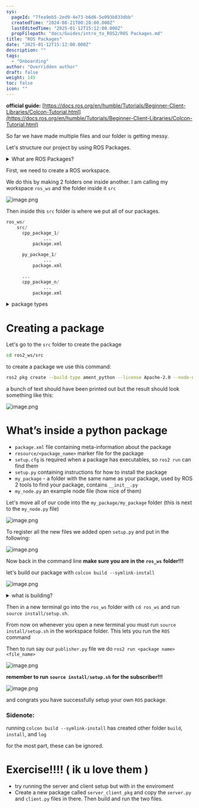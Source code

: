 ```yaml
---
sys:
  pageId: "7fea9eb5-2ed9-4e73-b6d6-5e093b833dbb"
  createdTime: "2024-08-21T00:28:00.000Z"
  lastEditedTime: "2025-01-12T15:12:00.000Z"
  propFilepath: "docs/Guides/intro_to_ROS2/ROS Packages.md"
title: "ROS Packages"
date: "2025-01-12T15:12:00.000Z"
description: ""
tags:
  - "Onboarding"
author: "Overridden author"
draft: false
weight: 145
toc: false
icon: ""
---
```


**official guide:** [https://docs.ros.org/en/humble/Tutorials/Beginner-Client-Libraries/Colcon-Tutorial.html](https://docs.ros.org/en/humble/Tutorials/Beginner-Client-Libraries/Colcon-Tutorial.html)

So far we have made multiple files and our folder is getting messy.

Let's structure our project by using ROS Packages.

<details>

<summary>What are ROS Packages?</summary>

ROS Packages are, as the name implies, packages of code that are highly sharable between ROS developers.

They consist of a folder, `package.xml` file, and source code

```python
      cpp_package_1/
		      ... imagine much code files here ..
          package.xml
```

</details>

First, we need to create a ROS workspace.

We do this by making 2 folders one inside another. I am calling my workspace `ros_ws` and the folder inside it `src`

![image.png](https://prod-files-secure.s3.us-west-2.amazonaws.com/d518164a-d88e-44d1-a4ee-3adb3bd8bce0/70706947-fd18-4537-a67b-e12946812d31/image.png?X-Amz-Algorithm=AWS4-HMAC-SHA256&X-Amz-Content-Sha256=UNSIGNED-PAYLOAD&X-Amz-Credential=ASIAZI2LB466TXLGS7CO%2F20250705%2Fus-west-2%2Fs3%2Faws4_request&X-Amz-Date=20250705T160940Z&X-Amz-Expires=3600&X-Amz-Security-Token=IQoJb3JpZ2luX2VjED4aCXVzLXdlc3QtMiJHMEUCIEv%2BlyfH6kaX0lQo85ERq6KH4UE0rALfuQ8YgfujVLFNAiEAr2RdKaQS68VBddR9jbhG5ynAkplWdwEDc0qubRAT1FEq%2FwMIRxAAGgw2Mzc0MjMxODM4MDUiDOZQkVdTfBdMrQ1M%2FSrcA8sODsbaWIOnd6M%2FMZmJsumoxTuxSAwG6guEDfJGf%2F%2F2Q1iU6dSl%2F29SljS4%2BGZ%2Bv8735BdW4DsCZBHRi9dmROEl1%2BHn8mwyGNzC8DaioRXU98jNEoIQ8ddn1H9UqTfwceL%2B6Cyvp9GqSS5kdzUkIewmbSviE%2B5aIZSYlF4x9bDEcQh8Q5psKn2XP5vKBy2k29sSnMZe%2FO0yPOY%2FBkdsj7b4OLsBptgVRSnTzfwsHHTGx3WsBD9rMyY6PM9QVgTTfP3i0ppoH%2BhXPZO9e%2BXxbxmn9JeMQtvnUKV2TOZ8kUyGzwkjfkS523qKNNqJpgl08LMm1Q5zKWVz8C5F8RIKAF2uHFRGLr%2B6rFoS%2By43EkI5wCoUnRVpkVT2ZjhOlM9KBXxfbjooJ8bhzhDPgRyLV%2BYrIZ6brb5Rofr9RUi8SE1i0ltC7wm2Mo5KZlEmxfgZxRnqYUsJjpFh%2BayRcFwpV5rvO55%2F6%2B9AqXDxG%2BxphxDIXH%2FerxgbjK2a3%2BEcYsOitKLOvUJSRnJGzdqwIvKoib5PsYufJWFe90djxEBIlf21JuOMUf8J0vfbhkmItoAFl4KLvugvQgzqY%2Bn%2BXolM%2F3dDDpmh6Y%2Fp%2FfLR1Fa6VMEwLPEiVNbZuwxN0NchMMnUpMMGOqUBYgypu%2F1rYUYkjH9dOAVs743CI8bY%2FtnPyw3L9H4TJSOzxc%2BAb2yyD0sKkzmJ44S2l7sdohpXAV7%2FBASRLqxhYlb2AE6pT8xyF%2BIfjlEhok%2FfeijoSC9qV4HVQsMtCJOWViF%2FjkVRydsfmRyedD2WSV%2FD4UYtAfNgy8%2BFOv7QnuJrlyIJXlsW3RjUrAypbvLvPfyJQOrsTH298ryk73wx0xFFFkNr&X-Amz-Signature=1e4028f3d4cd4c803913f86d8400a4d52fddbea898f17fffdffff1b71f58169d&X-Amz-SignedHeaders=host&x-amz-checksum-mode=ENABLED&x-id=GetObject)

Then inside this `src` folder is where we put all of our packages.

```python
ros_ws/
    src/
      cpp_package_1/
		      ...
          package.xml

      py_package_1/
		      ...
          package.xml

      ...
      cpp_package_n/
		      ...
          package.xml

```

<details>

<summary>package types</summary>

packages can be either `C++` or python.

the intern file structure is different for each but for this guide we will stick to creating python packages

</details>

# Creating a package

Let's go to the `src` folder to create the package

```bash
cd ros2_ws/src
```

to create a package we use this command:

```bash
ros2 pkg create --build-type ament_python --license Apache-2.0 --node-name my_node my_package
```

a bunch of text should have been printed out but the result should look something like this:

![image.png](https://prod-files-secure.s3.us-west-2.amazonaws.com/d518164a-d88e-44d1-a4ee-3adb3bd8bce0/e6cf1e3f-8512-4a3e-b131-079f800bf3e8/image.png?X-Amz-Algorithm=AWS4-HMAC-SHA256&X-Amz-Content-Sha256=UNSIGNED-PAYLOAD&X-Amz-Credential=ASIAZI2LB466TXLGS7CO%2F20250705%2Fus-west-2%2Fs3%2Faws4_request&X-Amz-Date=20250705T160940Z&X-Amz-Expires=3600&X-Amz-Security-Token=IQoJb3JpZ2luX2VjED4aCXVzLXdlc3QtMiJHMEUCIEv%2BlyfH6kaX0lQo85ERq6KH4UE0rALfuQ8YgfujVLFNAiEAr2RdKaQS68VBddR9jbhG5ynAkplWdwEDc0qubRAT1FEq%2FwMIRxAAGgw2Mzc0MjMxODM4MDUiDOZQkVdTfBdMrQ1M%2FSrcA8sODsbaWIOnd6M%2FMZmJsumoxTuxSAwG6guEDfJGf%2F%2F2Q1iU6dSl%2F29SljS4%2BGZ%2Bv8735BdW4DsCZBHRi9dmROEl1%2BHn8mwyGNzC8DaioRXU98jNEoIQ8ddn1H9UqTfwceL%2B6Cyvp9GqSS5kdzUkIewmbSviE%2B5aIZSYlF4x9bDEcQh8Q5psKn2XP5vKBy2k29sSnMZe%2FO0yPOY%2FBkdsj7b4OLsBptgVRSnTzfwsHHTGx3WsBD9rMyY6PM9QVgTTfP3i0ppoH%2BhXPZO9e%2BXxbxmn9JeMQtvnUKV2TOZ8kUyGzwkjfkS523qKNNqJpgl08LMm1Q5zKWVz8C5F8RIKAF2uHFRGLr%2B6rFoS%2By43EkI5wCoUnRVpkVT2ZjhOlM9KBXxfbjooJ8bhzhDPgRyLV%2BYrIZ6brb5Rofr9RUi8SE1i0ltC7wm2Mo5KZlEmxfgZxRnqYUsJjpFh%2BayRcFwpV5rvO55%2F6%2B9AqXDxG%2BxphxDIXH%2FerxgbjK2a3%2BEcYsOitKLOvUJSRnJGzdqwIvKoib5PsYufJWFe90djxEBIlf21JuOMUf8J0vfbhkmItoAFl4KLvugvQgzqY%2Bn%2BXolM%2F3dDDpmh6Y%2Fp%2FfLR1Fa6VMEwLPEiVNbZuwxN0NchMMnUpMMGOqUBYgypu%2F1rYUYkjH9dOAVs743CI8bY%2FtnPyw3L9H4TJSOzxc%2BAb2yyD0sKkzmJ44S2l7sdohpXAV7%2FBASRLqxhYlb2AE6pT8xyF%2BIfjlEhok%2FfeijoSC9qV4HVQsMtCJOWViF%2FjkVRydsfmRyedD2WSV%2FD4UYtAfNgy8%2BFOv7QnuJrlyIJXlsW3RjUrAypbvLvPfyJQOrsTH298ryk73wx0xFFFkNr&X-Amz-Signature=944901d8d1f1863052037e93c583f3b9ef80274b2727ff0a6f2bb9c4e1611326&X-Amz-SignedHeaders=host&x-amz-checksum-mode=ENABLED&x-id=GetObject)

# What’s inside a python package

- `package.xml` file containing meta-information about the package
- `resource/<package_name>` marker file for the package
- `setup.cfg` is required when a package has executables, so `ros2 run` can find them
- `setup.py` containing instructions for how to install the package
- `my_package` - a folder with the same name as your package, used by ROS 2 tools to find your package, contains `__init__.py`
- `my_node.py` an example node file (how nice of them)

Let's move all of our code into the `my_package/my_package` folder (this is next to the `my_node.py` file)

![image.png](https://prod-files-secure.s3.us-west-2.amazonaws.com/d518164a-d88e-44d1-a4ee-3adb3bd8bce0/9ce58f11-0da9-4d3e-b86d-506a9685d378/image.png?X-Amz-Algorithm=AWS4-HMAC-SHA256&X-Amz-Content-Sha256=UNSIGNED-PAYLOAD&X-Amz-Credential=ASIAZI2LB466TXLGS7CO%2F20250705%2Fus-west-2%2Fs3%2Faws4_request&X-Amz-Date=20250705T160940Z&X-Amz-Expires=3600&X-Amz-Security-Token=IQoJb3JpZ2luX2VjED4aCXVzLXdlc3QtMiJHMEUCIEv%2BlyfH6kaX0lQo85ERq6KH4UE0rALfuQ8YgfujVLFNAiEAr2RdKaQS68VBddR9jbhG5ynAkplWdwEDc0qubRAT1FEq%2FwMIRxAAGgw2Mzc0MjMxODM4MDUiDOZQkVdTfBdMrQ1M%2FSrcA8sODsbaWIOnd6M%2FMZmJsumoxTuxSAwG6guEDfJGf%2F%2F2Q1iU6dSl%2F29SljS4%2BGZ%2Bv8735BdW4DsCZBHRi9dmROEl1%2BHn8mwyGNzC8DaioRXU98jNEoIQ8ddn1H9UqTfwceL%2B6Cyvp9GqSS5kdzUkIewmbSviE%2B5aIZSYlF4x9bDEcQh8Q5psKn2XP5vKBy2k29sSnMZe%2FO0yPOY%2FBkdsj7b4OLsBptgVRSnTzfwsHHTGx3WsBD9rMyY6PM9QVgTTfP3i0ppoH%2BhXPZO9e%2BXxbxmn9JeMQtvnUKV2TOZ8kUyGzwkjfkS523qKNNqJpgl08LMm1Q5zKWVz8C5F8RIKAF2uHFRGLr%2B6rFoS%2By43EkI5wCoUnRVpkVT2ZjhOlM9KBXxfbjooJ8bhzhDPgRyLV%2BYrIZ6brb5Rofr9RUi8SE1i0ltC7wm2Mo5KZlEmxfgZxRnqYUsJjpFh%2BayRcFwpV5rvO55%2F6%2B9AqXDxG%2BxphxDIXH%2FerxgbjK2a3%2BEcYsOitKLOvUJSRnJGzdqwIvKoib5PsYufJWFe90djxEBIlf21JuOMUf8J0vfbhkmItoAFl4KLvugvQgzqY%2Bn%2BXolM%2F3dDDpmh6Y%2Fp%2FfLR1Fa6VMEwLPEiVNbZuwxN0NchMMnUpMMGOqUBYgypu%2F1rYUYkjH9dOAVs743CI8bY%2FtnPyw3L9H4TJSOzxc%2BAb2yyD0sKkzmJ44S2l7sdohpXAV7%2FBASRLqxhYlb2AE6pT8xyF%2BIfjlEhok%2FfeijoSC9qV4HVQsMtCJOWViF%2FjkVRydsfmRyedD2WSV%2FD4UYtAfNgy8%2BFOv7QnuJrlyIJXlsW3RjUrAypbvLvPfyJQOrsTH298ryk73wx0xFFFkNr&X-Amz-Signature=c88e1fc8f5fc29a1ba518eef037ec6fd7f86e731238128fb7e4f4d6c69180b09&X-Amz-SignedHeaders=host&x-amz-checksum-mode=ENABLED&x-id=GetObject)

To register all the new files we added open `setup.py` and put in the following:

![image.png](https://prod-files-secure.s3.us-west-2.amazonaws.com/d518164a-d88e-44d1-a4ee-3adb3bd8bce0/1cd7c262-4cae-4496-9d75-c178537d24a2/image.png?X-Amz-Algorithm=AWS4-HMAC-SHA256&X-Amz-Content-Sha256=UNSIGNED-PAYLOAD&X-Amz-Credential=ASIAZI2LB466TXLGS7CO%2F20250705%2Fus-west-2%2Fs3%2Faws4_request&X-Amz-Date=20250705T160940Z&X-Amz-Expires=3600&X-Amz-Security-Token=IQoJb3JpZ2luX2VjED4aCXVzLXdlc3QtMiJHMEUCIEv%2BlyfH6kaX0lQo85ERq6KH4UE0rALfuQ8YgfujVLFNAiEAr2RdKaQS68VBddR9jbhG5ynAkplWdwEDc0qubRAT1FEq%2FwMIRxAAGgw2Mzc0MjMxODM4MDUiDOZQkVdTfBdMrQ1M%2FSrcA8sODsbaWIOnd6M%2FMZmJsumoxTuxSAwG6guEDfJGf%2F%2F2Q1iU6dSl%2F29SljS4%2BGZ%2Bv8735BdW4DsCZBHRi9dmROEl1%2BHn8mwyGNzC8DaioRXU98jNEoIQ8ddn1H9UqTfwceL%2B6Cyvp9GqSS5kdzUkIewmbSviE%2B5aIZSYlF4x9bDEcQh8Q5psKn2XP5vKBy2k29sSnMZe%2FO0yPOY%2FBkdsj7b4OLsBptgVRSnTzfwsHHTGx3WsBD9rMyY6PM9QVgTTfP3i0ppoH%2BhXPZO9e%2BXxbxmn9JeMQtvnUKV2TOZ8kUyGzwkjfkS523qKNNqJpgl08LMm1Q5zKWVz8C5F8RIKAF2uHFRGLr%2B6rFoS%2By43EkI5wCoUnRVpkVT2ZjhOlM9KBXxfbjooJ8bhzhDPgRyLV%2BYrIZ6brb5Rofr9RUi8SE1i0ltC7wm2Mo5KZlEmxfgZxRnqYUsJjpFh%2BayRcFwpV5rvO55%2F6%2B9AqXDxG%2BxphxDIXH%2FerxgbjK2a3%2BEcYsOitKLOvUJSRnJGzdqwIvKoib5PsYufJWFe90djxEBIlf21JuOMUf8J0vfbhkmItoAFl4KLvugvQgzqY%2Bn%2BXolM%2F3dDDpmh6Y%2Fp%2FfLR1Fa6VMEwLPEiVNbZuwxN0NchMMnUpMMGOqUBYgypu%2F1rYUYkjH9dOAVs743CI8bY%2FtnPyw3L9H4TJSOzxc%2BAb2yyD0sKkzmJ44S2l7sdohpXAV7%2FBASRLqxhYlb2AE6pT8xyF%2BIfjlEhok%2FfeijoSC9qV4HVQsMtCJOWViF%2FjkVRydsfmRyedD2WSV%2FD4UYtAfNgy8%2BFOv7QnuJrlyIJXlsW3RjUrAypbvLvPfyJQOrsTH298ryk73wx0xFFFkNr&X-Amz-Signature=209c4d87cc49b1c4f7479513fe03e7ddc2c60453d220463c60f2185e5b684bc1&X-Amz-SignedHeaders=host&x-amz-checksum-mode=ENABLED&x-id=GetObject)

Now back in the command line **make sure you are in the** **`ros_ws`** **folder!!!**

let's build our package with `colcon build --symlink-install`

![image.png](https://prod-files-secure.s3.us-west-2.amazonaws.com/d518164a-d88e-44d1-a4ee-3adb3bd8bce0/2f2a0d27-b173-48fd-b189-5f5c0ce65619/image.png?X-Amz-Algorithm=AWS4-HMAC-SHA256&X-Amz-Content-Sha256=UNSIGNED-PAYLOAD&X-Amz-Credential=ASIAZI2LB466TXLGS7CO%2F20250705%2Fus-west-2%2Fs3%2Faws4_request&X-Amz-Date=20250705T160940Z&X-Amz-Expires=3600&X-Amz-Security-Token=IQoJb3JpZ2luX2VjED4aCXVzLXdlc3QtMiJHMEUCIEv%2BlyfH6kaX0lQo85ERq6KH4UE0rALfuQ8YgfujVLFNAiEAr2RdKaQS68VBddR9jbhG5ynAkplWdwEDc0qubRAT1FEq%2FwMIRxAAGgw2Mzc0MjMxODM4MDUiDOZQkVdTfBdMrQ1M%2FSrcA8sODsbaWIOnd6M%2FMZmJsumoxTuxSAwG6guEDfJGf%2F%2F2Q1iU6dSl%2F29SljS4%2BGZ%2Bv8735BdW4DsCZBHRi9dmROEl1%2BHn8mwyGNzC8DaioRXU98jNEoIQ8ddn1H9UqTfwceL%2B6Cyvp9GqSS5kdzUkIewmbSviE%2B5aIZSYlF4x9bDEcQh8Q5psKn2XP5vKBy2k29sSnMZe%2FO0yPOY%2FBkdsj7b4OLsBptgVRSnTzfwsHHTGx3WsBD9rMyY6PM9QVgTTfP3i0ppoH%2BhXPZO9e%2BXxbxmn9JeMQtvnUKV2TOZ8kUyGzwkjfkS523qKNNqJpgl08LMm1Q5zKWVz8C5F8RIKAF2uHFRGLr%2B6rFoS%2By43EkI5wCoUnRVpkVT2ZjhOlM9KBXxfbjooJ8bhzhDPgRyLV%2BYrIZ6brb5Rofr9RUi8SE1i0ltC7wm2Mo5KZlEmxfgZxRnqYUsJjpFh%2BayRcFwpV5rvO55%2F6%2B9AqXDxG%2BxphxDIXH%2FerxgbjK2a3%2BEcYsOitKLOvUJSRnJGzdqwIvKoib5PsYufJWFe90djxEBIlf21JuOMUf8J0vfbhkmItoAFl4KLvugvQgzqY%2Bn%2BXolM%2F3dDDpmh6Y%2Fp%2FfLR1Fa6VMEwLPEiVNbZuwxN0NchMMnUpMMGOqUBYgypu%2F1rYUYkjH9dOAVs743CI8bY%2FtnPyw3L9H4TJSOzxc%2BAb2yyD0sKkzmJ44S2l7sdohpXAV7%2FBASRLqxhYlb2AE6pT8xyF%2BIfjlEhok%2FfeijoSC9qV4HVQsMtCJOWViF%2FjkVRydsfmRyedD2WSV%2FD4UYtAfNgy8%2BFOv7QnuJrlyIJXlsW3RjUrAypbvLvPfyJQOrsTH298ryk73wx0xFFFkNr&X-Amz-Signature=d8a81b876c20870e229d8907406257cb2c331c41d24bfbc3687537cd916296a6&X-Amz-SignedHeaders=host&x-amz-checksum-mode=ENABLED&x-id=GetObject)

<details>

<summary>what is building?</summary>

if you are a CS major at Rose-Hulman you will learn the answer to this in CSSE132

but TLDR; is it combines all the code files into one program that can be run easily 

</details>

Then in a new terminal go into the `ros_ws` folder with `cd ros_ws` and run `source install/setup.sh`. 

From now on whenever you open a new terminal you must run `source install/setup.sh` in the workspace folder. This lets you run the `ROS` command

Then to run say our `publisher.py` file we do `ros2 run <package name> <file_name>`

![image.png](https://prod-files-secure.s3.us-west-2.amazonaws.com/d518164a-d88e-44d1-a4ee-3adb3bd8bce0/4f4b1219-3a44-4632-aa0a-ce3471699f59/image.png?X-Amz-Algorithm=AWS4-HMAC-SHA256&X-Amz-Content-Sha256=UNSIGNED-PAYLOAD&X-Amz-Credential=ASIAZI2LB466TXLGS7CO%2F20250705%2Fus-west-2%2Fs3%2Faws4_request&X-Amz-Date=20250705T160940Z&X-Amz-Expires=3600&X-Amz-Security-Token=IQoJb3JpZ2luX2VjED4aCXVzLXdlc3QtMiJHMEUCIEv%2BlyfH6kaX0lQo85ERq6KH4UE0rALfuQ8YgfujVLFNAiEAr2RdKaQS68VBddR9jbhG5ynAkplWdwEDc0qubRAT1FEq%2FwMIRxAAGgw2Mzc0MjMxODM4MDUiDOZQkVdTfBdMrQ1M%2FSrcA8sODsbaWIOnd6M%2FMZmJsumoxTuxSAwG6guEDfJGf%2F%2F2Q1iU6dSl%2F29SljS4%2BGZ%2Bv8735BdW4DsCZBHRi9dmROEl1%2BHn8mwyGNzC8DaioRXU98jNEoIQ8ddn1H9UqTfwceL%2B6Cyvp9GqSS5kdzUkIewmbSviE%2B5aIZSYlF4x9bDEcQh8Q5psKn2XP5vKBy2k29sSnMZe%2FO0yPOY%2FBkdsj7b4OLsBptgVRSnTzfwsHHTGx3WsBD9rMyY6PM9QVgTTfP3i0ppoH%2BhXPZO9e%2BXxbxmn9JeMQtvnUKV2TOZ8kUyGzwkjfkS523qKNNqJpgl08LMm1Q5zKWVz8C5F8RIKAF2uHFRGLr%2B6rFoS%2By43EkI5wCoUnRVpkVT2ZjhOlM9KBXxfbjooJ8bhzhDPgRyLV%2BYrIZ6brb5Rofr9RUi8SE1i0ltC7wm2Mo5KZlEmxfgZxRnqYUsJjpFh%2BayRcFwpV5rvO55%2F6%2B9AqXDxG%2BxphxDIXH%2FerxgbjK2a3%2BEcYsOitKLOvUJSRnJGzdqwIvKoib5PsYufJWFe90djxEBIlf21JuOMUf8J0vfbhkmItoAFl4KLvugvQgzqY%2Bn%2BXolM%2F3dDDpmh6Y%2Fp%2FfLR1Fa6VMEwLPEiVNbZuwxN0NchMMnUpMMGOqUBYgypu%2F1rYUYkjH9dOAVs743CI8bY%2FtnPyw3L9H4TJSOzxc%2BAb2yyD0sKkzmJ44S2l7sdohpXAV7%2FBASRLqxhYlb2AE6pT8xyF%2BIfjlEhok%2FfeijoSC9qV4HVQsMtCJOWViF%2FjkVRydsfmRyedD2WSV%2FD4UYtAfNgy8%2BFOv7QnuJrlyIJXlsW3RjUrAypbvLvPfyJQOrsTH298ryk73wx0xFFFkNr&X-Amz-Signature=d6e915847fb38a2737d992ee5f9ed70e517179274e7bf97a659285a5695c7833&X-Amz-SignedHeaders=host&x-amz-checksum-mode=ENABLED&x-id=GetObject)

**remember to run** **`source install/setup.sh`** **for the subscriber!!!**

![image.png](https://prod-files-secure.s3.us-west-2.amazonaws.com/d518164a-d88e-44d1-a4ee-3adb3bd8bce0/02121119-dad4-49ec-8356-c956108b4243/image.png?X-Amz-Algorithm=AWS4-HMAC-SHA256&X-Amz-Content-Sha256=UNSIGNED-PAYLOAD&X-Amz-Credential=ASIAZI2LB466TXLGS7CO%2F20250705%2Fus-west-2%2Fs3%2Faws4_request&X-Amz-Date=20250705T160940Z&X-Amz-Expires=3600&X-Amz-Security-Token=IQoJb3JpZ2luX2VjED4aCXVzLXdlc3QtMiJHMEUCIEv%2BlyfH6kaX0lQo85ERq6KH4UE0rALfuQ8YgfujVLFNAiEAr2RdKaQS68VBddR9jbhG5ynAkplWdwEDc0qubRAT1FEq%2FwMIRxAAGgw2Mzc0MjMxODM4MDUiDOZQkVdTfBdMrQ1M%2FSrcA8sODsbaWIOnd6M%2FMZmJsumoxTuxSAwG6guEDfJGf%2F%2F2Q1iU6dSl%2F29SljS4%2BGZ%2Bv8735BdW4DsCZBHRi9dmROEl1%2BHn8mwyGNzC8DaioRXU98jNEoIQ8ddn1H9UqTfwceL%2B6Cyvp9GqSS5kdzUkIewmbSviE%2B5aIZSYlF4x9bDEcQh8Q5psKn2XP5vKBy2k29sSnMZe%2FO0yPOY%2FBkdsj7b4OLsBptgVRSnTzfwsHHTGx3WsBD9rMyY6PM9QVgTTfP3i0ppoH%2BhXPZO9e%2BXxbxmn9JeMQtvnUKV2TOZ8kUyGzwkjfkS523qKNNqJpgl08LMm1Q5zKWVz8C5F8RIKAF2uHFRGLr%2B6rFoS%2By43EkI5wCoUnRVpkVT2ZjhOlM9KBXxfbjooJ8bhzhDPgRyLV%2BYrIZ6brb5Rofr9RUi8SE1i0ltC7wm2Mo5KZlEmxfgZxRnqYUsJjpFh%2BayRcFwpV5rvO55%2F6%2B9AqXDxG%2BxphxDIXH%2FerxgbjK2a3%2BEcYsOitKLOvUJSRnJGzdqwIvKoib5PsYufJWFe90djxEBIlf21JuOMUf8J0vfbhkmItoAFl4KLvugvQgzqY%2Bn%2BXolM%2F3dDDpmh6Y%2Fp%2FfLR1Fa6VMEwLPEiVNbZuwxN0NchMMnUpMMGOqUBYgypu%2F1rYUYkjH9dOAVs743CI8bY%2FtnPyw3L9H4TJSOzxc%2BAb2yyD0sKkzmJ44S2l7sdohpXAV7%2FBASRLqxhYlb2AE6pT8xyF%2BIfjlEhok%2FfeijoSC9qV4HVQsMtCJOWViF%2FjkVRydsfmRyedD2WSV%2FD4UYtAfNgy8%2BFOv7QnuJrlyIJXlsW3RjUrAypbvLvPfyJQOrsTH298ryk73wx0xFFFkNr&X-Amz-Signature=559a046aa01cb315a93087c91576ae613ae7072d4fd988afa329e11460a0d36a&X-Amz-SignedHeaders=host&x-amz-checksum-mode=ENABLED&x-id=GetObject)

and congrats you have successfully setup your own `ROS` package.

### Sidenote:

running `colcon build --symlink-install` has created other folder `build`, `install`, and `log`

for the most part, these can be ignored.

# Exercise!!!! ( ik u love them )

- try running the server and client setup but with in the enviroment
- Create a new package called `server_client_pkg` and copy the `server.py` and `client.py` files in there. Then build and run the two files.
